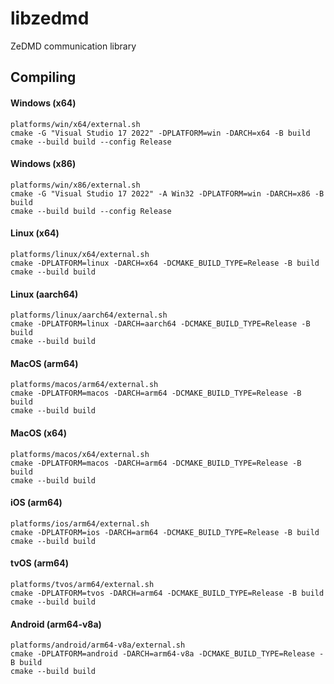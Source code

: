 # libzedmd
ZeDMD communication library

## Compiling


#### Windows (x64)

```shell
platforms/win/x64/external.sh
cmake -G "Visual Studio 17 2022" -DPLATFORM=win -DARCH=x64 -B build
cmake --build build --config Release
```

#### Windows (x86)

```shell
platforms/win/x86/external.sh
cmake -G "Visual Studio 17 2022" -A Win32 -DPLATFORM=win -DARCH=x86 -B build
cmake --build build --config Release
```

#### Linux (x64)
```shell
platforms/linux/x64/external.sh
cmake -DPLATFORM=linux -DARCH=x64 -DCMAKE_BUILD_TYPE=Release -B build
cmake --build build
```

#### Linux (aarch64)
```shell
platforms/linux/aarch64/external.sh
cmake -DPLATFORM=linux -DARCH=aarch64 -DCMAKE_BUILD_TYPE=Release -B build
cmake --build build
```

#### MacOS (arm64)
```shell
platforms/macos/arm64/external.sh
cmake -DPLATFORM=macos -DARCH=arm64 -DCMAKE_BUILD_TYPE=Release -B build
cmake --build build
```

#### MacOS (x64)
```shell
platforms/macos/x64/external.sh
cmake -DPLATFORM=macos -DARCH=arm64 -DCMAKE_BUILD_TYPE=Release -B build
cmake --build build
```

#### iOS (arm64)
```shell
platforms/ios/arm64/external.sh
cmake -DPLATFORM=ios -DARCH=arm64 -DCMAKE_BUILD_TYPE=Release -B build
cmake --build build
```

#### tvOS (arm64)
```shell
platforms/tvos/arm64/external.sh
cmake -DPLATFORM=tvos -DARCH=arm64 -DCMAKE_BUILD_TYPE=Release -B build
cmake --build build
```

#### Android (arm64-v8a)
```shell
platforms/android/arm64-v8a/external.sh
cmake -DPLATFORM=android -DARCH=arm64-v8a -DCMAKE_BUILD_TYPE=Release -B build
cmake --build build
```
